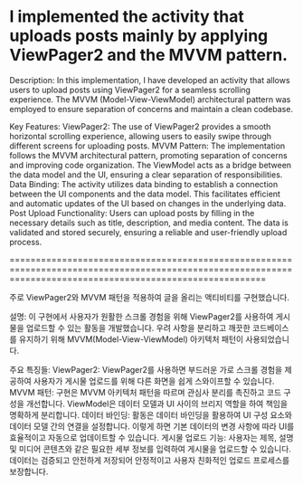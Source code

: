 # I implemented the activity that uploads posts mainly by applying ViewPager2 and the MVVM pattern.

Description:
In this implementation, I have developed an activity that allows users to upload posts using ViewPager2 for a seamless scrolling experience. The MVVM (Model-View-ViewModel) architectural pattern was employed to ensure separation of concerns and maintain a clean codebase.

Key Features:
ViewPager2: The use of ViewPager2 provides a smooth horizontal scrolling experience, allowing users to easily swipe through different screens for uploading posts.
MVVM Pattern: The implementation follows the MVVM architectural pattern, promoting separation of concerns and improving code organization. The ViewModel acts as a bridge between the data model and the UI, ensuring a clear separation of responsibilities.
Data Binding: The activity utilizes data binding to establish a connection between the UI components and the data model. This facilitates efficient and automatic updates of the UI based on changes in the underlying data.
Post Upload Functionality: Users can upload posts by filling in the necessary details such as title, description, and media content. The data is validated and stored securely, ensuring a reliable and user-friendly upload process.

=============================================================================================================================================================

주로 ViewPager2와 MVVM 패턴을 적용하여 글을 올리는 액티비티를 구현했습니다.


설명:
이 구현에서 사용자가 원활한 스크롤 경험을 위해 ViewPager2를 사용하여 게시물을 업로드할 수 있는 활동을 개발했습니다. 우려 사항을 분리하고 깨끗한 코드베이스를 유지하기 위해 MVVM(Model-View-ViewModel) 아키텍처 패턴이 사용되었습니다.


주요 특징들:
ViewPager2: ViewPager2를 사용하면 부드러운 가로 스크롤 경험을 제공하여 사용자가 게시물 업로드를 위해 다른 화면을 쉽게 스와이프할 수 있습니다.
MVVM 패턴: 구현은 MVVM 아키텍처 패턴을 따르며 관심사 분리를 촉진하고 코드 구성을 개선합니다. ViewModel은 데이터 모델과 UI 사이의 브리지 역할을 하여 책임을 명확하게 분리합니다.
데이터 바인딩: 활동은 데이터 바인딩을 활용하여 UI 구성 요소와 데이터 모델 간의 연결을 설정합니다. 이렇게 하면 기본 데이터의 변경 사항에 따라 UI를 효율적이고 자동으로 업데이트할 수 있습니다.
게시물 업로드 기능: 사용자는 제목, 설명 및 미디어 콘텐츠와 같은 필요한 세부 정보를 입력하여 게시물을 업로드할 수 있습니다. 데이터는 검증되고 안전하게 저장되어 안정적이고 사용자 친화적인 업로드 프로세스를 보장합니다.
